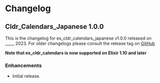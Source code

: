 # Changelog

## Cldr_Calendars_Japanese 1.0.0

This is the changelog for ex_cldr_calendars_japanese v1.0.0 released on ____, 2023.  For older changelogs please consult the release tag on [GitHub](https://github.com/elixir-cldr/cldr_calendars_japanese/tags)

**Note that ex_cldr_calendars is now supported on Elixir 1.10 and later**

### Enhancements

* Initial release.